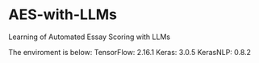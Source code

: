 # AES-with-LLMs
Learning of Automated Essay Scoring with LLMs

The enviroment is below:
TensorFlow: 2.16.1
Keras: 3.0.5
KerasNLP: 0.8.2